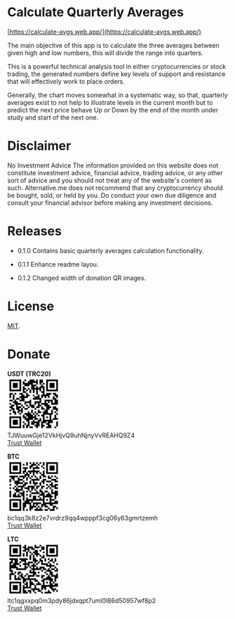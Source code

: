 # Calculate Quarterly Averages

[https://calculate-avgs.web.app/](https://calculate-avgs.web.app/)

The main objective of this app is to calculate the three averages between given high and low numbers, this will divide the range into quarters.

This is a powerful technical analysis tool in either cryptocurrencies or stock trading, the generated numbers define key levels of support and resistance that will effectively work to place orders.

Generally, the chart moves somewhat in a systematic way, so that, quarterly averages exist to not help to illustrate levels in the current month but to predict the next price behave Up or Down by the end of the month under study and start of the next one.

# Disclaimer

No Investment Advice The information provided on this website does not constitute investment advice, financial advice, trading advice, or any other sort of advice and you should not treat any of the website's content as such. Alternative.me does not recommend that any cryptocurrency should be bought, sold, or held by you. Do conduct your own due diligence and consult your financial advisor before making any investment decisions.

# Releases

- 0.1.0
  Contains basic quarterly averages calculation functionality.

- 0.1.1
  Enhance readme layou.

- 0.1.2
  Changed width of donation QR images.

# License

[MIT](LICENSE).

# Donate

<strong>USDT (TRC20)</strong><br>
<img src="public/donate/usdt-trc20-address.jpg" alt="usdt-trc20-address" width="120"><br>
<span>TJWuuwGje12VkHjvQ9uhNjnyVvREAHQ9Z4</span><br>
<a href="https://link.trustwallet.com/send?coin=195&address=TJWuuwGje12VkHjvQ9uhNjnyVvREAHQ9Z4&token_id=TR7NHqjeKQxGTCi8q8ZY4pL8otSzgjLj6t">Trust Wallet</a>

<strong class="text-warning">BTC</strong><br>
<img src="public/donate/btc-address.jpg" alt="btc-address" width="120"><br>
<span class="text-warning">bc1qq3k8z2e7vrdrz9qq4wpppf3cg06y63gmrtzemh</span><br>
<a href="https://link.trustwallet.com/send?coin=0&address=bc1qq3k8z2e7vrdrz9qq4wpppf3cg06y63gmrtzemh">Trust Wallet</a>

<strong>LTC</strong><br>
<img src="public/donate/ltc-address.jpg" alt="ltc-address" width="120"><br>
<span>ltc1qgxxpq0m3pdy86jdxqpt7uml0l86d50957wf8p2</span><br>
<a href="https://link.trustwallet.com/send?coin=2&address=ltc1qgxxpq0m3pdy86jdxqpt7uml0l86d50957wf8p2">Trust Wallet</a>
